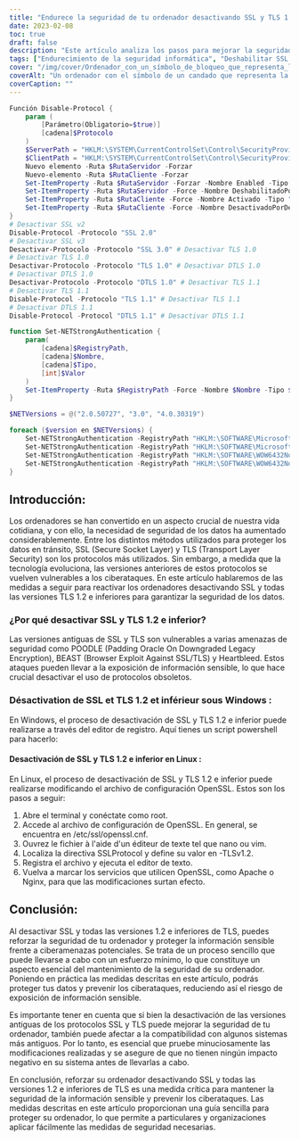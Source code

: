 ```yaml
---
title: "Endurece la seguridad de tu ordenador desactivando SSL y TLS 1.2 e inferiores"
date: 2023-02-08
toc: true
draft: false
description: "Este artículo analiza los pasos para mejorar la seguridad de los datos deshabilitando versiones antiguas de los protocolos SSL y TLS, vulnerables a ciberamenazas como POODLE, BEAST y Heartbleed, en sistemas Windows y Linux."
tags: ["Endurecimiento de la seguridad informática", "Deshabilitar SSL y TLS", "Seguridad de datos", "POODLE", "BEAST", "Heartbleed", "Editor del registro de Windows", "Configuración de OpenSSL en Linux", "Apache", "Nginx"]
cover: "/img/cover/Ordenador_con_un_símbolo_de_bloqueo_que_representa_la_seguridad_de_los_datos.png"
coverAlt: "Un ordenador con el símbolo de un candado que representa la seguridad de los datos"
coverCaption: ""
---
```

```powershell
Función Disable-Protocol {
    param (
        [Parámetro(Obligatorio=$true)]
        [cadena]$Protocolo
    )
    $ServerPath = "HKLM:\SYSTEM\CurrentControlSet\Control\SecurityProviders\SCHANNEL\Protocols\$Protocolo\Server"
    $ClientPath = "HKLM:\SYSTEM\CurrentControlSet\Control\SecurityProviders\SCHANNEL\Protocols\$Protocol\Client"
    Nuevo elemento -Ruta $RutaServidor -Forzar
    Nuevo-elemento -Ruta $RutaCliente -Forzar
    Set-ItemProperty -Ruta $RutaServidor -Forzar -Nombre Enabled -Tipo "DWORD" -Valor 0
    Set-ItemProperty -Ruta $RutaServidor -Force -Nombre DeshabilitadoPorDefecto -Tipo "DWORD" -Valor 1
    Set-ItemProperty -Ruta $RutaCliente -Force -Nombre Activado -Tipo "DWORD" -Valor 0
    Set-ItemProperty -Ruta $RutaCliente -Force -Nombre DesactivadoPorDefecto -Tipo "DWORD" -Valor 1
}
# Desactivar SSL v2
Disable-Protocol -Protocolo "SSL 2.0"
# Desactivar SSL v3
Desactivar-Protocolo -Protocolo "SSL 3.0" # Desactivar TLS 1.0
# Desactivar TLS 1.0
Desactivar-Protocolo -Protocolo "TLS 1.0" # Desactivar DTLS 1.0
# Desactivar DTLS 1.0
Desactivar-Protocolo -Protocolo "DTLS 1.0" # Desactivar TLS 1.1
# Desactivar TLS 1.1
Disable-Protocol -Protocolo "TLS 1.1" # Desactivar TLS 1.1
# Desactivar DTLS 1.1
Disable-Protocol -Protocol "DTLS 1.1" # Desactivar DTLS 1.1

function Set-NETStrongAuthentication {
    param(
        [cadena]$RegistryPath,
        [cadena]$Nombre,
        [cadena]$Tipo,
        [int]$Valor
    )
    Set-ItemProperty -Ruta $RegistryPath -Force -Nombre $Nombre -Tipo $Tipo -Valor $Valor
}

$NETVersions = @("2.0.50727", "3.0", "4.0.30319")

foreach ($version en $NETVersions) {
    Set-NETStrongAuthentication -RegistryPath "HKLM:\SOFTWARE\Microsoft\.NETFramework\v$version" -Name SchUseStrongCrypto -Type "DWORD" -Value 0x00000001
    Set-NETStrongAuthentication -RegistryPath "HKLM:\SOFTWARE\Microsoft\.NETFramework\v$version" -Name SystemDefaultTlsVersions -Type "DWORD" -Value 0x00000001
    Set-NETStrongAuthentication -RegistryPath "HKLM:\SOFTWARE\WOW6432Node\Microsoft\.NETFramework\v$version" -Name SchUseStrongCrypto -Type "DWORD" -Value 0x00000001
    Set-NETStrongAuthentication -RegistryPath "HKLM:\SOFTWARE\WOW6432Node\Microsoft\.NETFramework\v$version" -Name SystemDefaultTlsVersions -Type "DWORD" -Value 0x00000001
}
```

 ## Introducción:
 
 Los ordenadores se han convertido en un aspecto crucial de nuestra vida cotidiana, y con ello, la necesidad de seguridad de los datos ha aumentado considerablemente. Entre los distintos métodos utilizados para proteger los datos en tránsito, SSL (Secure Socket Layer) y TLS (Transport Layer Security) son los protocolos más utilizados. Sin embargo, a medida que la tecnología evoluciona, las versiones anteriores de estos protocolos se vuelven vulnerables a los ciberataques. En este artículo hablaremos de las medidas a seguir para reactivar los ordenadores desactivando SSL y todas las versiones TLS 1.2 e inferiores para garantizar la seguridad de los datos.
 
 ### ¿Por qué desactivar SSL y TLS 1.2 e inferior?
 
 Las versiones antiguas de SSL y TLS son vulnerables a varias amenazas de seguridad como POODLE (Padding Oracle On Downgraded Legacy Encryption), BEAST (Browser Exploit Against SSL/TLS) y Heartbleed. Estos ataques pueden llevar a la exposición de información sensible, lo que hace crucial desactivar el uso de protocolos obsoletos.
 
 ### Désactivation de SSL et TLS 1.2 et inférieur sous Windows :
 
 En Windows, el proceso de desactivación de SSL y TLS 1.2 e inferior puede realizarse a través del editor de registro. Aquí tienes un script powershell para hacerlo:
 
 
 #### Desactivación de SSL y TLS 1.2 e inferior en Linux :
 
 En Linux, el proceso de desactivación de SSL y TLS 1.2 e inferior puede realizarse modificando el archivo de configuración OpenSSL. Estos son los pasos a seguir:
 
 1. Abre el terminal y conéctate como root.
 2. Accede al archivo de configuración de OpenSSL. En general, se encuentra en /etc/ssl/openssl.cnf.
 3. Ouvrez le fichier à l'aide d'un éditeur de texte tel que nano ou vim.
 4. Localiza la directiva SSLProtocol y define su valor en -TLSv1.2.
 5. Registra el archivo y ejecuta el editor de texto.
 6. Vuelva a marcar los servicios que utilicen OpenSSL, como Apache o Nginx, para que las modificaciones surtan efecto.
 
 ## Conclusión:
 
 Al desactivar SSL y todas las versiones 1.2 e inferiores de TLS, puedes reforzar la seguridad de tu ordenador y proteger la información sensible frente a ciberamenazas potenciales. Se trata de un proceso sencillo que puede llevarse a cabo con un esfuerzo mínimo, lo que constituye un aspecto esencial del mantenimiento de la seguridad de su ordenador. Poniendo en práctica las medidas descritas en este artículo, podrás proteger tus datos y prevenir los ciberataques, reduciendo así el riesgo de exposición de información sensible.
 
 Es importante tener en cuenta que si bien la desactivación de las versiones antiguas de los protocolos SSL y TLS puede mejorar la seguridad de tu ordenador, también puede afectar a la compatibilidad con algunos sistemas más antiguos. Por lo tanto, es esencial que pruebe minuciosamente las modificaciones realizadas y se asegure de que no tienen ningún impacto negativo en su sistema antes de llevarlas a cabo.
 
 En conclusión, reforzar su ordenador desactivando SSL y todas las versiones 1.2 e inferiores de TLS es una medida crítica para mantener la seguridad de la información sensible y prevenir los ciberataques. Las medidas descritas en este artículo proporcionan una guía sencilla para proteger su ordenador, lo que permite a particulares y organizaciones aplicar fácilmente las medidas de seguridad necesarias.